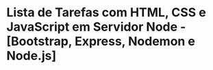 # Lista de Tarefas com HTML, CSS e JavaScript em Servidor Node - [Bootstrap, Express, Nodemon e Node.js] 
